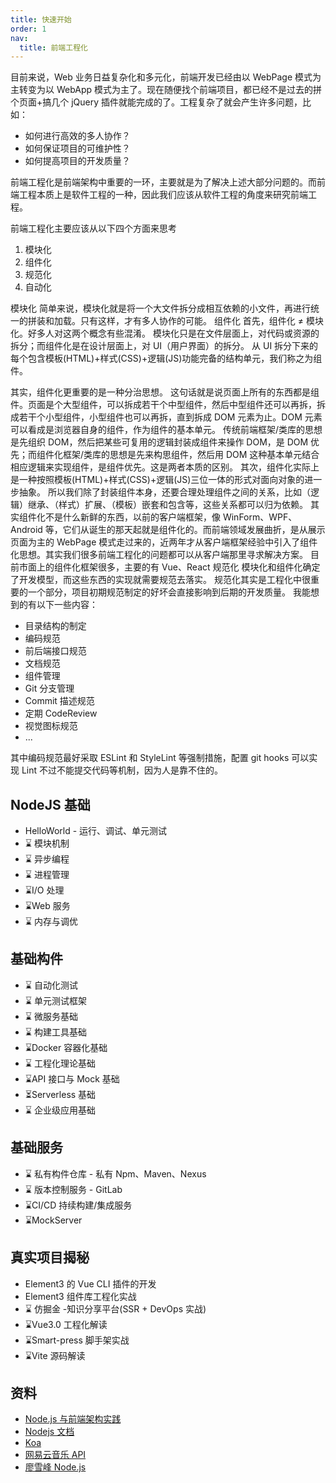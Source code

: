 ```yaml
---
title: 快速开始
order: 1
nav:
  title: 前端工程化
---
```


目前来说，Web 业务日益复杂化和多元化，前端开发已经由以 WebPage 模式为主转变为以 WebApp 模式为主了。现在随便找个前端项目，都已经不是过去的拼个页面+搞几个 jQuery 插件就能完成的了。工程复杂了就会产生许多问题，比如：

- 如何进行高效的多人协作？
- 如何保证项目的可维护性？
- 如何提高项目的开发质量？

前端工程化是前端架构中重要的一环，主要就是为了解决上述大部分问题的。而前端工程本质上是软件工程的一种，因此我们应该从软件工程的角度来研究前端工程。

前端工程化主要应该从以下四个方面来思考

1. 模块化
2. 组件化
3. 规范化
4. 自动化

模块化
简单来说，模块化就是将一个大文件拆分成相互依赖的小文件，再进行统一的拼装和加载。只有这样，才有多人协作的可能。
组件化
首先，组件化 ≠ 模块化。好多人对这两个概念有些混淆。
模块化只是在文件层面上，对代码或资源的拆分；而组件化是在设计层面上，对 UI（用户界面）的拆分。
从 UI 拆分下来的每个包含模板(HTML)+样式(CSS)+逻辑(JS)功能完备的结构单元，我们称之为组件。

其实，组件化更重要的是一种分治思想。
这句话就是说页面上所有的东西都是组件。页面是个大型组件，可以拆成若干个中型组件，然后中型组件还可以再拆，拆成若干个小型组件，小型组件也可以再拆，直到拆成 DOM 元素为止。DOM 元素可以看成是浏览器自身的组件，作为组件的基本单元。
传统前端框架/类库的思想是先组织 DOM，然后把某些可复用的逻辑封装成组件来操作 DOM，是 DOM 优先；而组件化框架/类库的思想是先来构思组件，然后用 DOM 这种基本单元结合相应逻辑来实现组件，是组件优先。这是两者本质的区别。
其次，组件化实际上是一种按照模板(HTML)+样式(CSS)+逻辑(JS)三位一体的形式对面向对象的进一步抽象。
所以我们除了封装组件本身，还要合理处理组件之间的关系，比如（逻辑）继承、（样式）扩展、（模板）嵌套和包含等，这些关系都可以归为依赖。
其实组件化不是什么新鲜的东西，以前的客户端框架，像 WinForm、WPF、Android 等，它们从诞生的那天起就是组件化的。而前端领域发展曲折，是从展示页面为主的 WebPage 模式走过来的，近两年才从客户端框架经验中引入了组件化思想。其实我们很多前端工程化的问题都可以从客户端那里寻求解决方案。
目前市面上的组件化框架很多，主要的有 Vue、React
规范化
模块化和组件化确定了开发模型，而这些东西的实现就需要规范去落实。
规范化其实是工程化中很重要的一个部分，项目初期规范制定的好坏会直接影响到后期的开发质量。
我能想到的有以下一些内容：

- 目录结构的制定
- 编码规范
- 前后端接口规范
- 文档规范
- 组件管理
- Git 分支管理
- Commit 描述规范
- 定期 CodeReview
- 视觉图标规范
- ...

其中编码规范最好采取 ESLint 和 StyleLint 等强制措施，配置 git hooks 可以实现 Lint 不过不能提交代码等机制，因为人是靠不住的。

## NodeJS 基础

- HelloWorld - 运行、调试、单元测试
- ⌛️ 模块机制
- ⌛️ 异步编程
- ⌛️ 进程管理
- ⌛️I/O 处理
- ⌛️Web 服务
- ⌛️ 内存与调优

## 基础构件

- ⌛️ 自动化测试
- ⌛️ 单元测试框架
- ⌛️ 微服务基础
- ⌛️ 构建工具基础
- ⌛️Docker 容器化基础
- ⌛️ 工程化理论基础
- ⌛️API 接口与 Mock 基础
- ⏳Serverless 基础
- ⌛️ 企业级应用基础

## 基础服务

- ⌛️ 私有构件仓库 - 私有 Npm、Maven、Nexus
- ⌛️ 版本控制服务 - GitLab
- ⌛️CI/CD 持续构建/集成服务
- ⌛️MockServer

## 真实项目揭秘

- Element3 的 Vue CLI 插件的开发
- Element3 组件库工程化实战
- ⌛️ 仿掘金 -知识分享平台(SSR + DevOps 实战)
- ⌛️Vue3.0 工程化解读
- ⌛️Smart-press 脚手架实战
- ⌛️Vite 源码解读

## 资料

- [Node.js 与前端架构实践](https://www.yuque.com/hugsun/node/npg3yd)
- [Nodejs 文档](http://nodejs.cn/api/fs.html)
- [Koa](https://koa.bootcss.com/#context)
- [网易云音乐 API](https://binaryify.github.io/NeteaseCloudMusicApi/#/)
- [廖雪峰 Node.js](https://www.liaoxuefeng.com/wiki/1022910821149312/1023025830950720)
